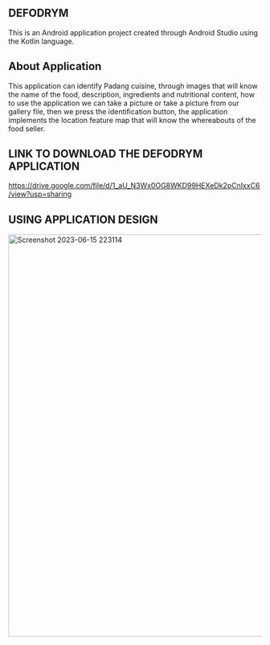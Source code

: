 ## DEFODRYM
This is an Android application project created through Android Studio using the Kotlin language.

## About Application
This application can identify Padang cuisine, through images that will know the name of the food, description, ingredients and nutritional content, how to use the application we can take a picture or take a picture from our gallery file, then we press the identification button, the application implements the location feature map that will know the whereabouts of the food seller.

## LINK TO DOWNLOAD THE DEFODRYM APPLICATION
https://drive.google.com/file/d/1_aU_N3Wx0OG8WKD99HEXeDk2pCnIxxC6/view?usp=sharing

## USING APPLICATION DESIGN
<img width="800" alt="Screenshot 2023-06-15 223114" src="https://github.com/Muhammad-Ridwan/Defodrym/assets/103126797/51c7fd16-cd26-42d8-8808-73c88bfd7679">

